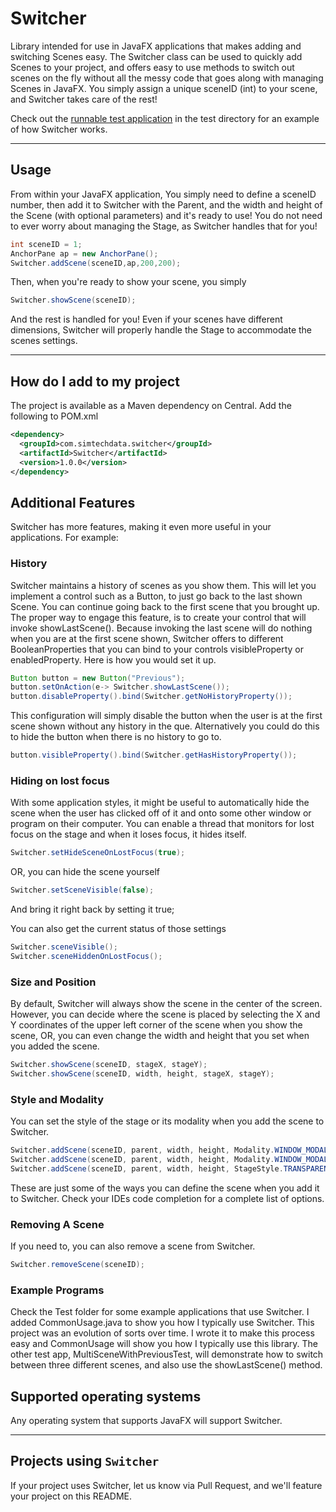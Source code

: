 # Switcher

Library intended for use in JavaFX applications that makes adding and switching Scenes easy.
The Switcher class can be used to quickly add Scenes to your project, and offers easy to 
use methods to switch out scenes on the fly without all the messy code that goes along
with managing Scenes in JavaFX. You simply assign a unique sceneID (int) to your scene,
and Switcher takes care of the rest!

Check out the [runnable test application](./src/test/java/com/simtechdata/switcher/MultiSceneWithPreviousTest.java) in the test directory for an example of how Switcher works.

---

## Usage

From within your JavaFX application, You simply need to define a sceneID number, then
add it to Switcher with the Parent, and the width and height of the Scene (with optional
parameters) and it's ready to use! You do not need to ever worry about managing the
Stage, as Switcher handles that for you!

```java
int sceneID = 1;
AnchorPane ap = new AnchorPane();
Switcher.addScene(sceneID,ap,200,200);
```

Then, when you're ready to show your scene, you simply
```java
Switcher.showScene(sceneID);
```

And the rest is handled for you! Even if your scenes have different dimensions,
Switcher will properly handle the Stage to accommodate the scenes settings. 

---

## How do I add to my project

The project is available as a Maven dependency on Central. Add the following to POM.xml

```xml
<dependency>
  <groupId>com.simtechdata.switcher</groupId>
  <artifactId>Switcher</artifactId>
  <version>1.0.0</version>
</dependency>
```


## Additional Features

Switcher has more features, making it even more useful in your applications. For example:

### History
Switcher maintains a history of scenes as you show them. This will let you implement a control
such as a Button, to just go back to the last shown Scene. You can continue going back to the 
first scene that you brought up. The proper way to engage this feature, is to create your 
control that will invoke showLastScene(). Because invoking the last scene will do nothing
when you are at the first scene shown, Switcher offers to different BooleanProperties that
you can bind to your controls visibleProperty or enabledProperty. Here is how you would set it up.

```java
Button button = new Button("Previous");
button.setOnAction(e-> Switcher.showLastScene());
button.disableProperty().bind(Switcher.getNoHistoryProperty());
```

This configuration will simply disable the button when the user is at the first scene shown
without any history in the que. Alternatively you could do this to hide the button when there
is no history to go to.

```java
button.visibleProperty().bind(Switcher.getHasHistoryProperty());
```

### Hiding on lost focus

With some application styles, it might be useful to automatically hide the scene when the user has 
clicked off of it and onto some other window or program on their computer. You can enable a
thread that monitors for lost focus on the stage and when it loses focus, it hides itself.

```java
Switcher.setHideSceneOnLostFocus(true);
```

OR, you can hide the scene yourself

```java
Switcher.setSceneVisible(false);
```

And bring it right back by setting it true;

You can also get the current status of those settings
```java
Switcher.sceneVisible();
Switcher.sceneHiddenOnLostFocus();
```

### Size and Position
By default, Switcher will always show the scene in the center of the screen. However, you
can decide where the scene is placed by selecting the X and Y coordinates of the upper left
corner of the scene when you show the scene, OR, you can even change the width and height
that you set when you added the scene.

```java
Switcher.showScene(sceneID, stageX, stageY);
Switcher.showScene(sceneID, width, height, stageX, stageY);
```

### Style and Modality

You can set the style of the stage or its modality when you add the scene to Switcher.

```java
Switcher.addScene(sceneID, parent, width, height, Modality.WINDOW_MODAL, StageStyle.TRANSPARENT);
Switcher.addScene(sceneID, parent, width, height, Modality.WINDOW_MODAL);
Switcher.addScene(sceneID, parent, width, height, StageStyle.TRANSPARENT);
```

These are just some of the ways you can define the scene when you add it to Switcher. Check your 
IDEs code completion for a complete list of options. 

### Removing A Scene

If you need to, you can also remove a scene from Switcher.

```java
Switcher.removeScene(sceneID);
```

###  Example Programs
Check the Test folder for some example applications that use Switcher. I added CommonUsage.java 
to show you how I typically use Switcher. This project was an evolution of sorts over time. 
I wrote it to make this process easy and CommonUsage will show you how I typically use this library.
The other test app, MultiSceneWithPreviousTest, will demonstrate how to switch between three different
scenes, and also use the showLastScene() method.

## Supported operating systems

Any operating system that supports JavaFX will support Switcher.

---

## Projects using `Switcher`

If your project uses Switcher, let us know via Pull Request, and we'll feature your project on this README.
